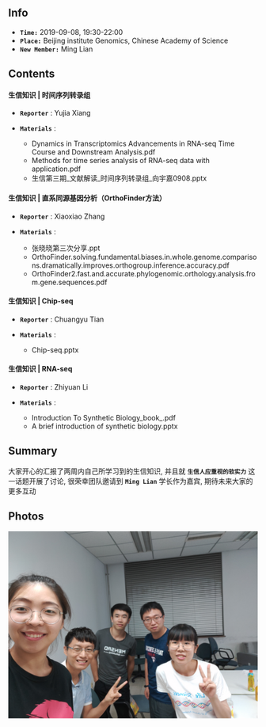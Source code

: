 ## Info

+ **`Time:`** 2019-09-08, 19:30-22:00
+ **`Place:`** Beijing institute Genomics, Chinese Academy of Science
+ **`New Member:`** Ming Lian

## Contents
#### 生信知识 | 时间序列转录组
+ **`Reporter`** : Yujia Xiang
  
+ **`Materials`** : 
  + Dynamics in Transcriptomics Advancements in RNA-seq Time Course and Downstream Analysis.pdf 
  + Methods for time series analysis of RNA-seq data with application.pdf
  + 生信第三期_文献解读_时间序列转录组_向宇嘉0908.pptx

#### 生信知识 | 直系同源基因分析（OrthoFinder方法）
+ **`Reporter`** : Xiaoxiao Zhang
  
+ **`Materials`** : 
  + 张晓晓第三次分享.ppt
  + OrthoFinder.solving.fundamental.biases.in.whole.genome.comparisons.dramatically.improves.orthogroup.inference.accuracy.pdf
  + OrthoFinder2.fast.and.accurate.phylogenomic.orthology.analysis.from.gene.sequences.pdf 
  
#### 生信知识 | Chip-seq
+ **`Reporter`** : Chuangyu Tian
  
+ **`Materials`** : 
  + Chip-seq.pptx

#### 生信知识 | RNA-seq
+ **`Reporter`** : Zhiyuan Li
  
+ **`Materials`** : 
  + Introduction To Synthetic Biology_book_.pdf
  + A brief introduction of synthetic biology.pptx

## Summary
大家开心的汇报了两周内自己所学习到的生信知识, 并且就 **`生信人应重视的软实力`** 这一话题开展了讨论, 很荣幸团队邀请到 **`Ming Lian`** 学长作为嘉宾, 期待未来大家的更多互动

## Photos
![good party](https://github.com/bioinfogeeks/Bioinfo-Club/blob/master/Session3_0908/pic/Bioinfogeeks.jpg)
